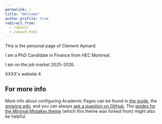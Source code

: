 ```yaml
---
permalink: /
title: "Welcome"
author_profile: true
redirect_from: 
  - /about/
  - /about.html
---
```


This is the personal page of Clement Aymard. 

I am a PhD Candidate in Finance from HEC Montreal. 

I am on the job market 2025-2026.

XXXX's website 4

For more info
------
More info about configuring Academic Pages can be found in [the guide](https://academicpages.github.io/markdown/), the [growing wiki](https://github.com/academicpages/academicpages.github.io/wiki), and you can always [ask a question on GitHub](https://github.com/academicpages/academicpages.github.io/discussions). The [guides for the Minimal Mistakes theme](https://mmistakes.github.io/minimal-mistakes/docs/configuration/) (which this theme was forked from) might also be helpful.
